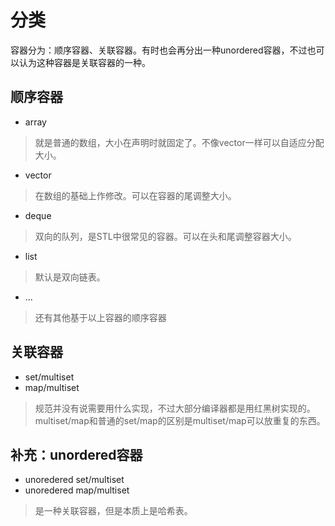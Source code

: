 # 分类
容器分为：顺序容器、关联容器。有时也会再分出一种unordered容器，不过也可以认为这种容器是关联容器的一种。
## 顺序容器
- array
>就是普通的数组，大小在声明时就固定了。不像vector一样可以自适应分配大小。
- vector
>在数组的基础上作修改。可以在容器的尾调整大小。
- deque
>双向的队列，是STL中很常见的容器。可以在头和尾调整容器大小。
- list
>默认是双向链表。
- ...
>还有其他基于以上容器的顺序容器
## 关联容器
- set/multiset
- map/multiset
>规范并没有说需要用什么实现，不过大部分编译器都是用红黑树实现的。
>multiset/map和普通的set/map的区别是multiset/map可以放重复的东西。
## 补充：unordered容器
- unoredered set/multiset
- unoredered map/multiset
>是一种关联容器，但是本质上是哈希表。

